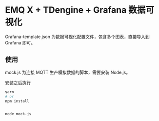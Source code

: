 # EMQ X + TDengine + Grafana 数据可视化

Grafana-template.json 为数据可视化配置文件，包含多个图表，直接导入到 Grafana 即可。


## 使用

mock.js 为连接 MQTT 生产模拟数据的脚本，需要安装 Node.js。

安装之后执行
```bash
yarn
# or
npm install


node mock.js
```
